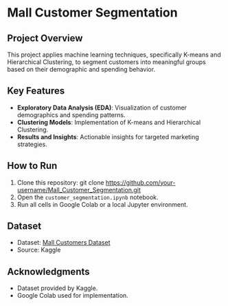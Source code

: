 # Mall Customer Segmentation

## Project Overview
This project applies machine learning techniques, specifically K-means and Hierarchical Clustering, to segment customers into meaningful groups based on their demographic and spending behavior.

## Key Features
- **Exploratory Data Analysis (EDA)**: Visualization of customer demographics and spending patterns.
- **Clustering Models**: Implementation of K-means and Hierarchical Clustering.
- **Results and Insights**: Actionable insights for targeted marketing strategies.

## How to Run
1. Clone this repository:
  git clone https://github.com/your-username/Mall_Customer_Segmentation.git
2. Open the `customer_segmentation.ipynb` notebook.
3. Run all cells in Google Colab or a local Jupyter environment.

## Dataset
- Dataset: [Mall Customers Dataset](https://www.kaggle.com/datasets/shwetabh123/mall-customers)
- Source: Kaggle

## Acknowledgments
- Dataset provided by Kaggle.
- Google Colab used for implementation.
